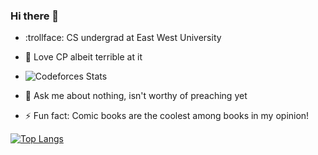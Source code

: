 ### Hi there 👋



- :trollface: CS undergrad at East West University 
- 🤔 Love CP albeit terrible at it
- ![Codeforces Stats](https://codeforces-readme-stats.vercel.app/api/card?username=Secondo_is_nub)

- 💬 Ask me about nothing, isn't worthy of preaching yet
- ⚡ Fun fact: Comic books are the coolest among books in my opinion!


[![Top Langs](https://github-readme-stats.vercel.app/api/top-langs/?username=Naf-Second)](https://github.com/anuraghazra/github-readme-stats)
